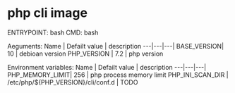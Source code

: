 # php cli image

ENTRYPOINT: bash
CMD: bash


Aeguments:
Name | Defailt value | description
---|---|---|
BASE_VERSION| 10 | debioan version
PHP_VERSION | 7.2 | php version

Environment variables:
Name | Defailt value | description
---|---|---|
PHP_MEMORY_LIMIT| 256 | php process memory limit
PHP_INI_SCAN_DIR | /etc/php/${PHP_VERSION}/cli/conf.d | TODO
